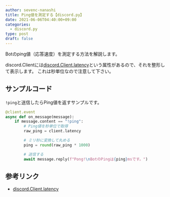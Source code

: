 ```yaml
---
author: sevenc-nanashi
title: Ping値を測定する【discord.py】
date: 2021-06-06T04:40:00+09:00
categories:
  - discord.py
type: post
draft: false
---
```


Botのping値（応答速度）を測定する方法を解説します。

discord.Clientには[discord.Client.latency](https://discordpy.readthedocs.io/ja/latest/api.html#discord.Client.latency)という属性があるので、それを整形して表示します。
これは秒単位なので注意して下さい。

## サンプルコード

`!ping`と送信したらPing値を返すサンプルです。

```python
@client.event
async def on_message(message):
    if message.content == "!ping":
        # Ping値を秒単位で取得
        raw_ping = client.latency

        # ミリ秒に変換して丸める
        ping = round(raw_ping * 1000)

        # 送信する
        await message.reply(f"Pong!\nBotのPingは{ping}msです。")
```
## 参考リンク

- [discord.Client.latency](https://discordpy.readthedocs.io/ja/latest/api.html#discord.Client.latency)
